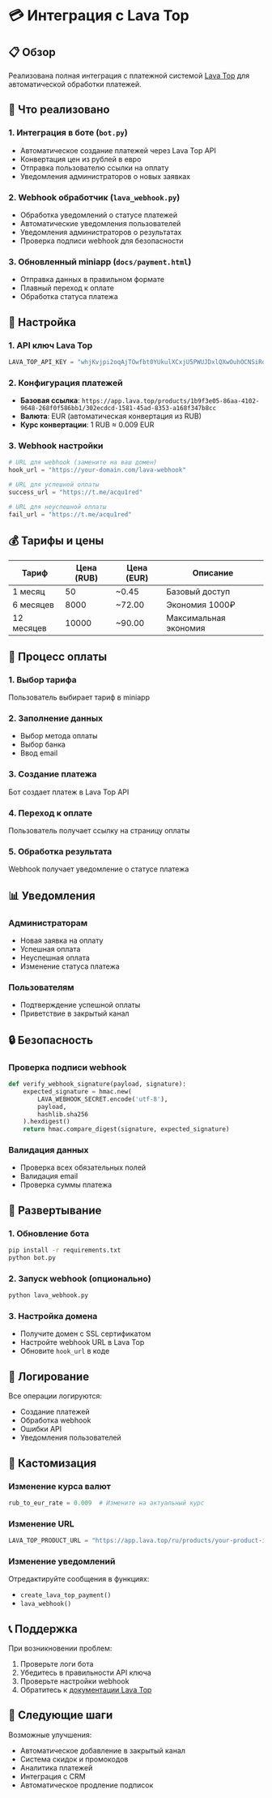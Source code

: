 # 💳 Интеграция с Lava Top

## 📋 Обзор

Реализована полная интеграция с платежной системой [Lava Top](https://app.lava.top) для автоматической обработки платежей.

## 🚀 Что реализовано

### 1. Интеграция в боте (`bot.py`)
- Автоматическое создание платежей через Lava Top API
- Конвертация цен из рублей в евро
- Отправка пользователю ссылки на оплату
- Уведомления администраторов о новых заявках

### 2. Webhook обработчик (`lava_webhook.py`)
- Обработка уведомлений о статусе платежей
- Автоматические уведомления пользователей
- Уведомления администраторов о результатах
- Проверка подписи webhook для безопасности

### 3. Обновленный miniapp (`docs/payment.html`)
- Отправка данных в правильном формате
- Плавный переход к оплате
- Обработка статуса платежа

## 🔧 Настройка

### 1. API ключ Lava Top
```python
LAVA_TOP_API_KEY = "whjKvjpi2oqAjTOwfbt0YUkulXCxjU5PWUJDxlQXwOuhOCNSiRq2jSX7Gd2Zihav"
```

### 2. Конфигурация платежей
- **Базовая ссылка**: `https://app.lava.top/products/1b9f3e05-86aa-4102-9648-268f0f586bb1/302ecdcd-1581-45ad-8353-a168f347b8cc`
- **Валюта**: EUR (автоматическая конвертация из RUB)
- **Курс конвертации**: 1 RUB ≈ 0.009 EUR

### 3. Webhook настройки
```python
# URL для webhook (замените на ваш домен)
hook_url = "https://your-domain.com/lava-webhook"

# URL для успешной оплаты
success_url = "https://t.me/acqu1red"

# URL для неуспешной оплаты
fail_url = "https://t.me/acqu1red"
```

## 💰 Тарифы и цены

| Тариф | Цена (RUB) | Цена (EUR) | Описание |
|-------|------------|------------|----------|
| 1 месяц | 50 | ~0.45 | Базовый доступ |
| 6 месяцев | 8000 | ~72.00 | Экономия 1000₽ |
| 12 месяцев | 10000 | ~90.00 | Максимальная экономия |

## 🔄 Процесс оплаты

### 1. Выбор тарифа
Пользователь выбирает тариф в miniapp

### 2. Заполнение данных
- Выбор метода оплаты
- Выбор банка
- Ввод email

### 3. Создание платежа
Бот создает платеж в Lava Top API

### 4. Переход к оплате
Пользователь получает ссылку на страницу оплаты

### 5. Обработка результата
Webhook получает уведомление о статусе платежа

## 📊 Уведомления

### Администраторам
- Новая заявка на оплату
- Успешная оплата
- Неуспешная оплата
- Изменение статуса платежа

### Пользователям
- Подтверждение успешной оплаты
- Приветствие в закрытый канал

## 🔒 Безопасность

### Проверка подписи webhook
```python
def verify_webhook_signature(payload, signature):
    expected_signature = hmac.new(
        LAVA_WEBHOOK_SECRET.encode('utf-8'),
        payload,
        hashlib.sha256
    ).hexdigest()
    return hmac.compare_digest(signature, expected_signature)
```

### Валидация данных
- Проверка всех обязательных полей
- Валидация email
- Проверка суммы платежа

## 🚀 Развертывание

### 1. Обновление бота
```bash
pip install -r requirements.txt
python bot.py
```

### 2. Запуск webhook (опционально)
```bash
python lava_webhook.py
```

### 3. Настройка домена
- Получите домен с SSL сертификатом
- Настройте webhook URL в Lava Top
- Обновите `hook_url` в коде

## 📝 Логирование

Все операции логируются:
- Создание платежей
- Обработка webhook
- Ошибки API
- Уведомления пользователей

## 🔧 Кастомизация

### Изменение курса валют
```python
rub_to_eur_rate = 0.009  # Измените на актуальный курс
```

### Изменение URL
```python
LAVA_TOP_PRODUCT_URL = "https://app.lava.top/ru/products/your-product-id"
```

### Изменение уведомлений
Отредактируйте сообщения в функциях:
- `create_lava_top_payment()`
- `lava_webhook()`

## 📞 Поддержка

При возникновении проблем:
1. Проверьте логи бота
2. Убедитесь в правильности API ключа
3. Проверьте настройки webhook
4. Обратитесь к [документации Lava Top](https://lava.top/docs)

## 🎯 Следующие шаги

Возможные улучшения:
- Автоматическое добавление в закрытый канал
- Система скидок и промокодов
- Аналитика платежей
- Интеграция с CRM
- Автоматическое продление подписок
